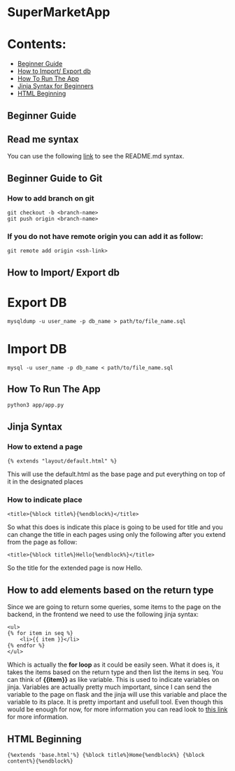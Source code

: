 # SuperMarketApp

# Contents:


- [Beginner Guide](#beginner-guide)
- [How to Import/ Export db](#how-to-import-export-db)
- [How To Run The App](#how-to-run-the-app)
- [Jinja Syntax for Beginners](#jinja-syntax)
- [HTML Beginning](#html-beginning)

## Beginner Guide

## Read me syntax

You can use the following [link](https://docs.github.com/en/get-started/writing-on-github/getting-started-with-writing-and-formatting-on-github/basic-writing-and-formatting-syntax) to see the README.md syntax.

## Beginner Guide to Git

### How to add branch on git

```
git checkout -b <branch-name>
git push origin <branch-name>
```

### If you do not have remote origin you can add it as follow:

```
git remote add origin <ssh-link>
```

## How to Import/ Export db

# Export DB
```
mysqldump -u user_name -p db_name > path/to/file_name.sql
```

# Import DB
```
mysql -u user_name -p db_name < path/to/file_name.sql
```
## How To Run The App

```
python3 app/app.py
```

## Jinja Syntax

### How to extend a page

```
{% extends "layout/default.html" %}
```

This will use the default.html as the base page and put everything on top of it in the designated places

### How to indicate place

```
<title>{%block title%}{%endblock%}</title>
```

So what this does is indicate this place is going to be used for title and you can change the title in each pages using only the following after you extend from the page as follow:

```
<title>{%block title%}Hello{%endblock%}</title>
```

So the title for the extended page is now Hello.

## How to add elements based on the return type

Since we are going to return some queries, some items to the page on the backend, in the frontend we need to use the following jinja syntax:

```
<ul>
{% for item in seq %}
    <li>{{ item }}</li>
{% endfor %}
</ul>
```

Which is actually the **for loop** as it could be easily seen. What it does is, it takes the items based on the return type and then list the items in seq. You can think of **{{item}}** as like variable. This is used to indicate variables on jinja.
Variables are actually pretty much important, since I can send the variable to the page on flask and the jinja will use this variable and place the variable to its place. It is pretty important and usefull tool.
Even though this would be enough for now, for more information you can read look to [this link](https://jinja.palletsprojects.com/en/stable/templates/) for more information.

## HTML Beginning

```
{%extends 'base.html'%} {%block title%}Home{%endblock%} {%block
content%}{%endblock%}
```
